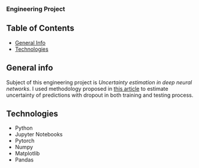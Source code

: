 ### Engineering Project

## Table of Contents
 - [General Info](#General_info)
 - [Technologies](#Technologies)
 
 ## General info
 
 Subject of this engineering project is *Uncertainty estimation in deep neural networks*. I used methodology proposed in [this article](https://arxiv.org/abs/1703.04977) to estimate uncertainty of predictions with dropout in both training and testing process.
 
 ## Technologies
 
 - Python
 - Jupyter Notebooks
 - Pytorch
 - Numpy
 - Matplotlib
 - Pandas
